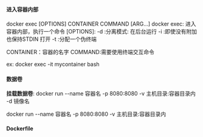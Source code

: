 #### 进入容器内部

docker exec [OPTIONS] CONTAINER COMMAND [ARG...]
docker exec: 进入容器内部，执行一个命令
[OPTIONS]: 
-d :分离模式: 在后台运行
-i :即使没有附加也保持STDIN 打开
-t :分配一个伪终端

CONTAINER：容器的名字
COMMAND:需要使用终端交互命令

ex: docker exec -it mycontainer bash


####  数据卷

**挂载数据卷**: 
docker run --name 容器名 -p 8080:8080 -v 主机目录:容器目录内 -d 镜像名

docker run --name 容器名 -p 8080:8080 -v 主机目录:容器目录内

#### Dockerfile
